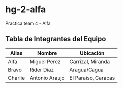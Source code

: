# hg-2-alfa

Practica team 4 - Alfa


## Tabla de Integrantes del Equipo

| Alias   | Nombre        | Ubicación             |
|---------|---------------|-----------------------|
| Alfa    | Miguel Perez|  Carrizal, Miranda   |
| Bravo   | Rider Diaz | Aragua/Cagua     |
| Charlie | Antonio Araujo | El Paraiso, Caracas |
